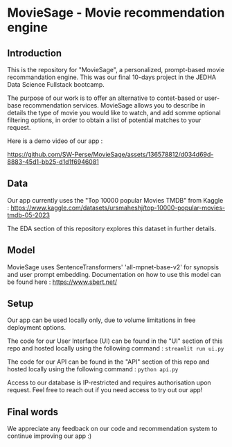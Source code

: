 # MovieSage - Movie recommendation engine
## Introduction
This is the repository for "MovieSage", a personalized, prompt-based movie recommandation engine. This was our final 10-days project in the JEDHA Data Science Fullstack bootcamp.

The purpose of our work is to offer an alternative to contet-based or user-base recommendation services. MovieSage allows you to describe in details the type of movie you would like to watch, and add somme optional filtering options, in order to obtain a list of potential matches to your request.

Here is a demo video of our app :

https://github.com/SW-Perse/MovieSage/assets/136578812/d034d69d-8883-45d1-bb25-d1d1f6946081

## Data
Our app currently uses the "Top 10000 popular Movies TMDB" from Kaggle : https://www.kaggle.com/datasets/ursmaheshj/top-10000-popular-movies-tmdb-05-2023

The EDA section of this repository explores this dataset in further details.

## Model
MovieSage uses SentenceTransformers' 'all-mpnet-base-v2' for synopsis and user prompt embedding. Documentation on how to use this model can be found here : https://www.sbert.net/

## Setup
Our app can be used locally only, due to volume limitations in free deployment options.

The code for our User Interface (UI) can be found in the "UI" section of this repo and hosted locally using the following command : 
`streamlit run ui.py`

The code for our API can be found in the "API" section of this repo and hosted locally using the following command :
`python api.py`

Access to our database is IP-restricted and requires authorisation upon request. Feel free to reach out if you need access to try out our app!

## Final words
We appreciate any feedback on our code and recommendation system to continue improving our app :)
